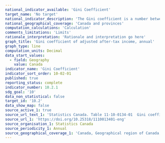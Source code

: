 ```yaml
---
national_indicator_available: 'Gini Coefficient'
target_name: 'No target'
national_indicator_description: 'The Gini coefficient is a number between zero and one that measures the relative degree of inequality in the distribution of income. The coefficient would register zero (minimum inequality) for a population in which each person received exactly the same adjusted household income and it would register a coefficient of one (maximum inequality) if one person received all the adjusted household income and the rest received none. Even though a single Gini coefficient value has no simple interpretation, comparisons of the level over time or between populations are very straightforward: the higher the coefficient, the higher the inequality of the distribution.'
national_geographical_coverage: 'Canada and provinces' 
computation_calculations: 'Calculation'
comments_limitations: 'Limits'
rationale_interpretation: 'Rationale and interpretation go here'
graph_title: 'Gini coefficient of adjusted after-tax income, annual'
graph_type: line
computation_units: Decimal
data_start_values:
  - field: Geography
    value: Canada
indicator_name: 'Gini Coefficient'
indicator_sort_order: 10-02-01
published: true
reporting_status: complete
indicator_number: 10.2.1
sdg_goal: '10'
data_non_statistical: false
target_id: '10.2'
data_show_map: false
source_active_1: true
source_url_text_1: 'Statistics Canada. Table 11-10-0134-01  Gini coefficients of adjusted market, total and after-tax income'
source_url_1: 'https://doi.org/10.25318/1110013401-eng'
source_organisation_1: Statistics Canada
source_periodicity_1: Annual
source_geographical_coverage_1: 'Canada, Geographical region of Canada, Province'
---
```


